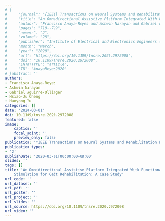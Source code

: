 ```yaml
---
# {
#     "journal": "{IEEE} Transactions on Neural Systems and Rehabilitation Engineering",
#     "title": "An Omnidirectional Assistive Platform Integrated With Functional Electrical Stimulation for Gait Rehabilitation: A Case Study",
#     "author": "Francisco Anaya-Reyes and Ashwin Narayan and Gabriel Aguirre-Ollinger and Hsiao-Ju Cheng and Haoyong Yu",
#     "pages": "710--719",
#     "number": "3",
#     "volume": "28",
#     "publisher": "Institute of Electrical and Electronics Engineers ({IEEE})",
#     "month": "March",
#     "year": "2020",
#     "url": "https://doi.org/10.1109/tnsre.2020.2972008",
#     "doi": "10.1109/tnsre.2020.2972008",
#     "ENTRYTYPE": "article",
#     "ID": "AnayaReyes2020"
# }abstract: ''
authors:
- Francisco Anaya-Reyes
- Ashwin Narayan
- Gabriel Aguirre-Ollinger
- Hsiao-Ju Cheng
- Haoyong Yu
categories: []
date: '2020-03-01'
doi: 10.1109/tnsre.2020.2972008
featured: false
image:
    caption: ''
    focal_point: ''
    preview_only: false
publication: '*IEEE Transactions on Neural Systems and Rehabilitation Engineering,March*'
publication_types:
- '2'
publishDate: '2020-03-01T00:00:00+08:00'
slides: ''
tags: []
title: 'An Omnidirectional Assistive Platform Integrated With Functional Electrical
    Stimulation for Gait Rehabilitation: A Case Study'
url_code: ''
url_dataset: ''
url_pdf: ''
url_poster: ''
url_project: ''
url_slides: ''
url_source: https://doi.org/10.1109/tnsre.2020.2972008
url_video: ''
---
```

